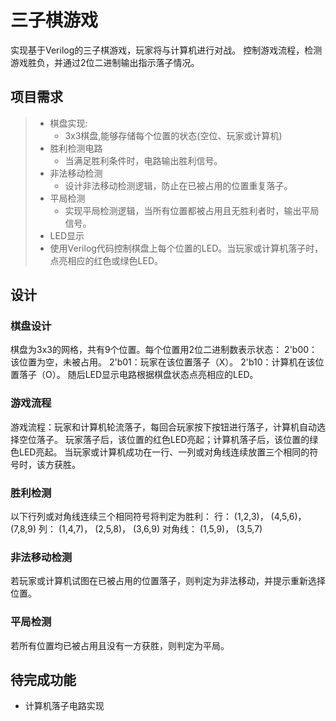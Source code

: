 # 三子棋游戏

实现基于Verilog的三子棋游戏，玩家将与计算机进行对战。
控制游戏流程，检测游戏胜负，并通过2位二进制输出指示落子情况。

## 项目需求

> - 棋盘实现:
>   - 3x3棋盘,能够存储每个位置的状态(空位、玩家或计算机)
> - 胜利检测电路
>   - 当满足胜利条件时，电路输出胜利信号。
> - 非法移动检测
>   - 设计非法移动检测逻辑，防止在已被占用的位置重复落子。
> - 平局检测
>   - 实现平局检测逻辑，当所有位置都被占用且无胜利者时，输出平局信号。
> -  LED显示
>   - 使用Verilog代码控制棋盘上每个位置的LED。当玩家或计算机落子时，点亮相应的红色或绿色LED。

## 设计

### 棋盘设计
棋盘为3x3的网格，共有9个位置。每个位置用2位二进制数表示状态：
2'b00：该位置为空，未被占用。
2'b01：玩家在该位置落子（X）。
2'b10：计算机在该位置落子（O）。
随后LED显示电路根据棋盘状态点亮相应的LED。

### 游戏流程
游戏流程：玩家和计算机轮流落子，每回合玩家按下按钮进行落子，计算机自动选择空位落子。
玩家落子后，该位置的红色LED亮起；计算机落子后，该位置的绿色LED亮起。
当玩家或计算机成功在一行、一列或对角线连续放置三个相同的符号时，该方获胜。

### 胜利检测
以下行列或对角线连续三个相同符号将判定为胜利：
行： (1,2,3)， (4,5,6)， (7,8,9)
列： (1,4,7)， (2,5,8)， (3,6,9)
对角线： (1,5,9)， (3,5,7)

### 非法移动检测
若玩家或计算机试图在已被占用的位置落子，则判定为非法移动，并提示重新选择位置。

### 平局检测
若所有位置均已被占用且没有一方获胜，则判定为平局。

## 待完成功能

- 计算机落子电路实现